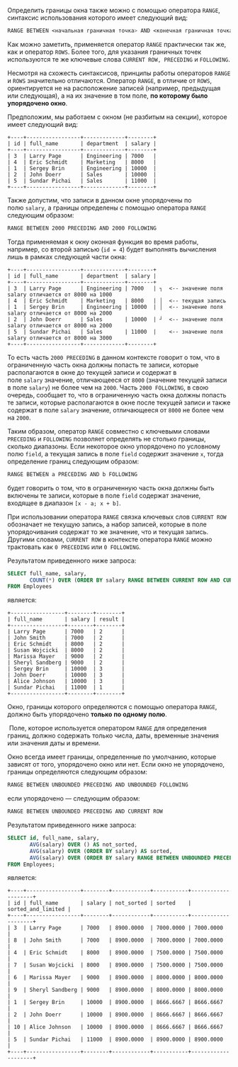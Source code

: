 Определить границы окна также можно с помощью оператора `RANGE`, синтаксис использования которого имеет следующий вид:

```css
RANGE BETWEEN <начальная граничная точка> AND <конечная граничная точка>
```

Как можно заметить, применяется оператор `RANGE` практически так же, как и оператор `ROWS`. Более того, для указания граничных точек используются те же ключевые слова `CURRENT ROW, PRECEDING` и `FOLLOWING`.

Несмотря на схожесть синтаксисов, принципы работы операторов `RANGE` и `ROWS` значительно отличаются. Оператор `RANGE`, в отличие от `ROWS`, ориентируется не на расположение записей (например, предыдущая или следующая), а на их значение в том поле, **по которому было упорядочено окно**.

Предположим, мы работаем с окном (не разбитым на секции), которое имеет следующий вид:

```no-highlight
+----+-----------------+-------------+--------+
| id | full_name       | department  | salary |
+----+-----------------+-------------+--------+
| 3  | Larry Page      | Engineering | 7000   |
| 4  | Eric Schmidt    | Marketing   | 8000   |
| 1  | Sergey Brin     | Engineering | 10000  |
| 2  | John Doerr      | Sales       | 10000  |
| 5  | Sundar Pichai   | Sales       | 11000  |
+----+-----------------+-------------+--------+
```

Также допустим, что записи в данном окне упорядочены по полю `salary`, а границы определены с помощью оператора `RANGE` следующим образом:

```css
RANGE BETWEEN 2000 PRECEDING AND 2000 FOLLOWING
```

Тогда применяемая к окну оконная функция во время работы, например, со второй записью (`id = 4`) будет выполнять вычисления лишь в рамках следующей части окна:

```no-highlight
+----+-----------------+-------------+--------+
| id | full_name       | department  | salary |
+----+-----------------+-------------+--------+
| 3  | Larry Page      | Engineering | 7000   | ┐  <-- значение поля salary отличается от 8000 на 1000
| 4  | Eric Schmidt    | Marketing   | 8000   | │  <-- текущая запись
| 1  | Sergey Brin     | Engineering | 10000  | │  <-- значение поля salary отличается от 8000 на 2000
| 2  | John Doerr      | Sales       | 10000  | ┘  <-- значение поля salary отличается от 8000 на 2000
| 5  | Sundar Pichai   | Sales       | 11000  |    <-- значение поля salary отличается от 8000 на 3000
+----+-----------------+-------------+--------+
```

То есть часть `2000 PRECEDING` в данном контексте говорит о том, что в ограниченную часть окна должны попасть те записи, которые располагаются в окне до текущей записи и содержат в поле `salary` значение, отличающееся от `8000` (значение текущей записи в поле `salary`) не более чем на `2000`. Часть `2000 FOLLOWING`, в свою очередь, сообщает то, что в ограниченную часть окна должны попасть те записи, которые располагаются в окне после текущей записи и также содержат в поле `salary` значение, отличающееся от `8000` не более чем на `2000`.

Таким образом, оператор `RANGE` совместно с ключевыми словами `PRECEDING` и `FOLLOWING` позволяет определять не столько границы, сколько диапазоны. Если некоторое окно упорядочено по условному полю `field`, а текущая запись в поле `field` содержит значение `x`, тогда определение границ следующим образом:

```css
RANGE BETWEEN a PRECEDING AND b FOLLOWING
```

будет говорить о том, что в ограниченную часть окна должны быть включены те записи, которые в поле `field` содержат значение, входящее в диапазон `[x - a; x + b]`.

При использовании оператора `RANGE` связка ключевых слов `CURRENT ROW` обозначает не текущую запись, а набор записей, которые в поле упорядочивания содержат то же значение, что и текущая запись. Другими словами, `CURRENT ROW` в контексте оператора `RANGE` можно трактовать как `0 PRECEDING` или `0 FOLLOWING`.

Результатом приведенного ниже запроса:

```sql
SELECT full_name, salary,
       COUNT(*) OVER (ORDER BY salary RANGE BETWEEN CURRENT ROW AND CURRENT ROW) AS result
FROM Employees
```

является:

```no-highlight
+-----------------+--------+--------+
| full_name       | salary | result |
+-----------------+--------+--------+
| Larry Page      | 7000   | 2      |
| John Smith      | 7000   | 2      |
| Eric Schmidt    | 8000   | 2      |
| Susan Wojcicki  | 8000   | 2      |
| Marissa Mayer   | 9000   | 2      |
| Sheryl Sandberg | 9000   | 2      |
| Sergey Brin     | 10000  | 3      |
| John Doerr      | 10000  | 3      |
| Alice Johnson   | 10000  | 3      |
| Sundar Pichai   | 11000  | 1      |
+-----------------+--------+--------+
```

 Окно, границы которого определяются с помощью оператора `RANGE`, должно быть упорядочено **только по одному полю**.

 Поле, которое используется оператором `RANGE` для определения границ, должно содержать только числа, даты, временные значения или значения даты и времени.

Окно всегда имеет границы, определенные по умолчанию, которые зависят от того, упорядочено окно или нет. Если окно не упорядочено, границы определяются следующим образом:

```css
RANGE BETWEEN UNBOUNDED PRECEDING AND UNBOUNDED FOLLOWING
```

если упорядочено — следующим образом:

```css
RANGE BETWEEN UNBOUNDED PRECEDING AND CURRENT ROW
```

Результатом приведенного ниже запроса:

```sql
SELECT id, full_name, salary,
       AVG(salary) OVER () AS not_sorted,
       AVG(salary) OVER (ORDER BY salary) AS sorted,
       AVG(salary) OVER (ORDER BY salary RANGE BETWEEN UNBOUNDED PRECEDING AND CURRENT ROW) AS sorted_and_limited
FROM Employees;
```

является:

```no-highlight
+----+-----------------+--------+------------+-----------+--------------------+
| id | full_name       | salary | not_sorted | sorted    | sorted_and_limited |
+----+-----------------+--------+------------+-----------+--------------------+
| 3  | Larry Page      | 7000   | 8900.0000  | 7000.0000 | 7000.0000          |
| 8  | John Smith      | 7000   | 8900.0000  | 7000.0000 | 7000.0000          |
| 4  | Eric Schmidt    | 8000   | 8900.0000  | 7500.0000 | 7500.0000          |
| 7  | Susan Wojcicki  | 8000   | 8900.0000  | 7500.0000 | 7500.0000          |
| 6  | Marissa Mayer   | 9000   | 8900.0000  | 8000.0000 | 8000.0000          |
| 9  | Sheryl Sandberg | 9000   | 8900.0000  | 8000.0000 | 8000.0000          |
| 1  | Sergey Brin     | 10000  | 8900.0000  | 8666.6667 | 8666.6667          |
| 2  | John Doerr      | 10000  | 8900.0000  | 8666.6667 | 8666.6667          |
| 10 | Alice Johnson   | 10000  | 8900.0000  | 8666.6667 | 8666.6667          |
| 5  | Sundar Pichai   | 11000  | 8900.0000  | 8900.0000 | 8900.0000          |
+----+-----------------+--------+------------+-----------+--------------------+
```